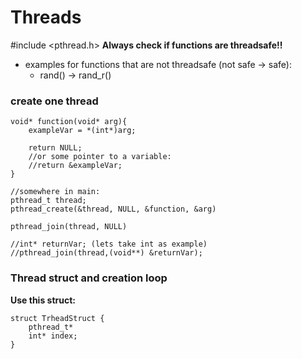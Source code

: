 # Threads

#include <pthread.h>
**Always check if functions are threadsafe!!**
- examples for functions that are not threadsafe (not safe -> safe): <br />
    - rand() -> rand_r()


### create one thread

```
void* function(void* arg){
    exampleVar = *(int*)arg;

    return NULL;
    //or some pointer to a variable:
    //return &exampleVar;
}

//somewhere in main:
pthread_t thread;
pthread_create(&thread, NULL, &function, &arg)

pthread_join(thread, NULL)

//int* returnVar; (lets take int as example)
//pthread_join(thread,(void**) &returnVar);

```
### Thread struct and creation loop

**Use this struct:**
```
struct TrheadStruct {
    pthread_t*
    int* index;
}
```